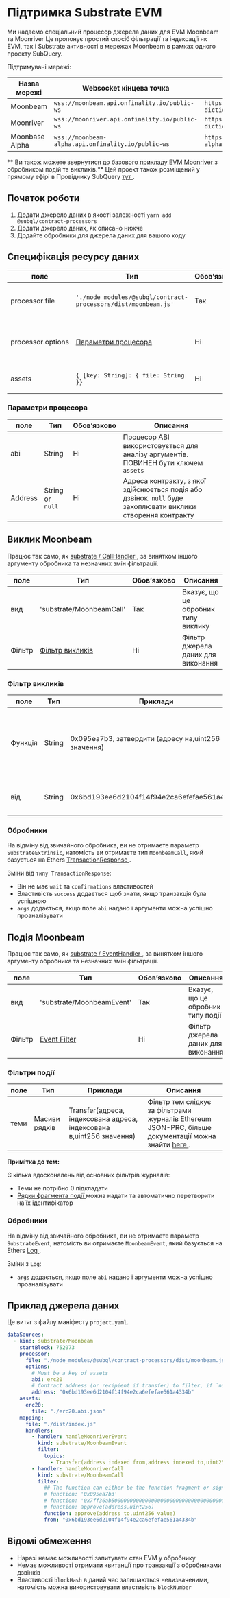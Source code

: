 # Підтримка Substrate EVM

Ми надаємо спеціальний процесор джерела даних для EVM Moonbeam та Moonriver Це пропонує простий спосіб фільтрації та індексації як EVM, так і Substrate активності в мережах Moonbeam в рамках одного проекту SubQuery.

Підтримувані мережі:

| Назва мережі   | Websocket кінцева точка                            | Кінцева точка словника                                               |
| -------------- | -------------------------------------------------- | -------------------------------------------------------------------- |
| Moonbeam       | `wss://moonbeam.api.onfinality.io/public-ws`       | `https://api.subquery.network/sq/subquery/moonbeam-dictionary`       |
| Moonriver      | `wss://moonriver.api.onfinality.io/public-ws`      | `https://api.subquery.network/sq/subquery/moonriver-dictionary`      |
| Moonbase Alpha | `wss://moonbeam-alpha.api.onfinality.io/public-ws` | `https://api.subquery.network/sq/subquery/moonbase-alpha-dictionary` |

** Ви також можете звернутися до [ базового прикладу EVM Moonriver ](https://github.com/subquery/tutorials-moonriver-evm-starter) з обробником подій та викликів.** Цей проект також розміщений у прямому ефірі в Провіднику SubQuery [ тут ](https://explorer.subquery.network/subquery/subquery/moonriver-evm-starter-project).

## Початок роботи

1. Додати джерело даних в якості залежності `yarn add @subql/contract-processors`
2. Додати джерело даних, як описано нижче
3. Додайте обробники для джерела даних для вашого коду

## Специфікація ресурсу даних

| поле              | Тип                                                            | Обов’язково | Описання                                 |
| ----------------- | -------------------------------------------------------------- | ----------- | ---------------------------------------- |
| processor.file    | `'./node_modules/@subql/contract-processors/dist/moonbeam.js'` | Так         | Посилання на код обробки даних           |
| processor.options | [Параметри процесора](#processor-options)                      | Ні          | Опції, характерні для Процесора Moonbeam |
| assets            | `{ [key: String]: { file: String }}`                           | Ні          | Об'єкт зовнішніх медіафайлів             |

### Параметри процесора

| поле    | Тип              | Обов’язково | Описання                                                                                                     |
| ------- | ---------------- | ----------- | ------------------------------------------------------------------------------------------------------------ |
| abi     | String           | Ні          | Процесор ABI використовується для аналізу аргументів. ПОВИНЕН бути ключем `assets`                           |
| Address | String or `null` | Ні          | Адреса контракту, з якої здійснюється подія або дзвінок. `null` буде захоплювати виклики створення контракту |

## Виклик Moonbeam

Працює так само, як [ substrate / CallHandler ](../create/mapping/#call-handler), за винятком іншого аргументу обробника та незначних змін фільтрації.

| поле   | Тип                              | Обов’язково | Описання                            |
| ------ | -------------------------------- | ----------- | ----------------------------------- |
| вид    | 'substrate/MoonbeamCall'         | Так         | Вказує, що це обробник типу виклику |
| Фільтр | [Фільтр викликів](#call-filters) | Ні          | Фільтр джерела даних для виконання  |

### Фільтр викликів

| поле    | Тип    | Приклади                                            | Описання                                                                                                                                                                 |
| ------- | ------ | --------------------------------------------------- | ------------------------------------------------------------------------------------------------------------------------------------------------------------------------ |
| Функція | String | 0x095ea7b3, затвердити (адресу на,uint256 значення) | Або [ Function Signature ](https://docs.ethers.io/v5/api/utils/abi/fragments/#FunctionFragment), або функція `sighash` для фільтрації функції, що викликається договором |
| від     | String | 0x6bd193ee6d2104f14f94e2ca6efefae561a4334b          | Ethereum адреса, яка надіслала транзакцію                                                                                                                                |

### Обробники

На відміну від звичайного обробника, ви не отримаєте параметр `SubstrateExtrinsic`, натомість ви отримаєте тип `MoonbeamCall`, який базується на Ethers [ TransactionResponse ](https://docs.ethers.io/v5/api/providers/types/#providers-TransactionResponse).

Зміни від `типу TransactionResponse`:

- Він не має `wait` та `confirmations` властивостей
- Властивість `success` додається щоб знати, якщо транзакція була успішною
- `args` додається, якщо поле `abi` надано і аргументи можна успішно проаналізувати

## Подія Moonbeam

Працює так само, як [ substrate / EventHandler ](../create/mapping/#event-handler), за винятком іншого аргументу обробника та незначних змін фільтрації.

| поле   | Тип                            | Обов’язково | Описання                           |
| ------ | ------------------------------ | ----------- | ---------------------------------- |
| вид    | 'substrate/MoonbeamEvent'      | Так         | Вказує, що це обробник типу події  |
| Фільтр | [Event Filter](#event-filters) | Ні          | Фільтр джерела даних для виконання |

### Фільтри події

| поле | Тип           | Приклади                                                             | Описання                                                                                                                                           |
| ---- | ------------- | -------------------------------------------------------------------- | -------------------------------------------------------------------------------------------------------------------------------------------------- |
| теми | Масиви рядків | Transfer(адреса, індексована адреса, індексована в,uint256 значення) | Фільтр тем слідкує за фільтрами журналів Ethereum JSON-PRC, більше документації можна знайти [ here ](https://docs.ethers.io/v5/concepts/events/). |

**Примітка до тем:**

Є кілька вдосконалень від основних фільтрів журналів:

- Теми не потрібно 0 підкладати
- [ Рядки фрагмента події ](https://docs.ethers.io/v5/api/utils/abi/fragments/#EventFragment) можна надати та автоматично перетворити на їх ідентифікатор

### Обробники

На відміну від звичайного обробника, ви не отримаєте параметр `SubstrateEvent`, натомість ви отримаєте `MoonbeamEvent`, який базується на Ethers [ Log ](https://docs.ethers.io/v5/api/providers/types/#providers-Log).

Зміни з `Log`:

- `args` додається, якщо поле `abi` надано і аргументи можна успішно проаналізувати

## Приклад джерела даних

Це витяг з файлу маніфесту `project.yaml`.

```yaml
dataSources:
  - kind: substrate/Moonbeam
    startBlock: 752073
    processor:
      file: "./node_modules/@subql/contract-processors/dist/moonbeam.js"
      options:
        # Must be a key of assets
        abi: erc20
        # Contract address (or recipient if transfer) to filter, if `null` should be for contract creation
        address: "0x6bd193ee6d2104f14f94e2ca6efefae561a4334b"
    assets:
      erc20:
        file: "./erc20.abi.json"
    mapping:
      file: "./dist/index.js"
      handlers:
        - handler: handleMoonriverEvent
          kind: substrate/MoonbeamEvent
          filter:
            topics:
              - Transfer(address indexed from,address indexed to,uint256 value)
        - handler: handleMoonriverCall
          kind: substrate/MoonbeamCall
          filter:
            ## The function can either be the function fragment or signature
            # function: '0x095ea7b3'
            # function: '0x7ff36ab500000000000000000000000000000000000000000000000000000000'
            # function: approve(address,uint256)
            function: approve(address to,uint256 value)
            from: "0x6bd193ee6d2104f14f94e2ca6efefae561a4334b"
```

## Відомі обмеження

- Наразі немає можливості запитувати стан EVM у обробнику
- Немає можливості отримати квитанції про транзакції з обробниками дзвінків
- Властивості `blockHash` в даний час залишаються невизначеними, натомість можна використовувати властивість `blockNumber`
